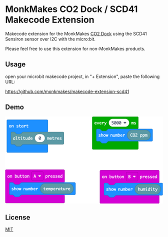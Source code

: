 # MonkMakes CO2 Dock / SCD41 Makecode Extension

Makecode extension for the MonkMakes [CO2 Dock](https://monkmakes.com/co2_dock) using the SCD41 Sensiron sensor over I2C with the micro:bit.

Please feel free to use this extension for non-MonkMakes products.


## Usage

open your microbit makecode project, in "+ Extension", paste the following URL:

https://github.com/monkmakes/makecode-extension-scd41

## Demo

![](demo.png)



## License

[MIT](LICENSE)
